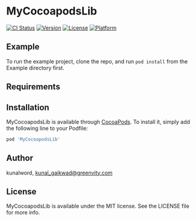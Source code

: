 # MyCocoapodsLib

[![CI Status](https://img.shields.io/travis/kunalword/MyCocoapodsLib.svg?style=flat)](https://travis-ci.org/kunalword/MyCocoapodsLib)
[![Version](https://img.shields.io/cocoapods/v/MyCocoapodsLib.svg?style=flat)](https://cocoapods.org/pods/MyCocoapodsLib)
[![License](https://img.shields.io/cocoapods/l/MyCocoapodsLib.svg?style=flat)](https://cocoapods.org/pods/MyCocoapodsLib)
[![Platform](https://img.shields.io/cocoapods/p/MyCocoapodsLib.svg?style=flat)](https://cocoapods.org/pods/MyCocoapodsLib)

## Example

To run the example project, clone the repo, and run `pod install` from the Example directory first.

## Requirements

## Installation

MyCocoapodsLib is available through [CocoaPods](https://cocoapods.org). To install
it, simply add the following line to your Podfile:

```ruby
pod 'MyCocoapodsLib'
```

## Author

kunalword, kunal_gaikwad@greenvity.com

## License

MyCocoapodsLib is available under the MIT license. See the LICENSE file for more info.
